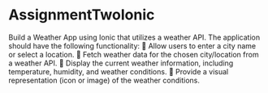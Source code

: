 # AssignmentTwoIonic
Build a Weather App using Ionic that utilizes a weather API. The application should have the
following functionality:
 Allow users to enter a city name or select a location.
 Fetch weather data for the chosen city/location from a weather API.
 Display the current weather information, including temperature, humidity, and weather
conditions.
 Provide a visual representation (icon or image) of the weather conditions.
